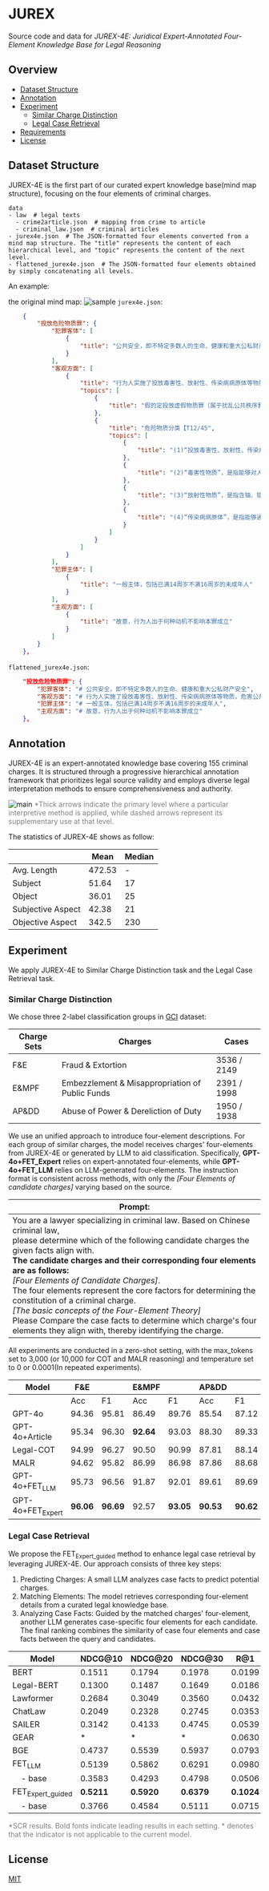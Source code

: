 # JUREX

Source code and data for *JUREX-4E: Juridical Expert-Annotated Four-Element Knowledge Base for Legal Reasoning*
## Overview

- [Dataset Structure](#dataset-structure)
- [Annotation](#Annotation)
- [Experiment](#experiment)
  - [Similar Charge Distinction](#similar-charge-distinction)
  - [Legal Case Retrieval](#legal-case-retrieval)
- [Requirements](#requirements)
- [License](#license)

## Dataset Structure
JUREX-4E is the first part of our curated expert knowledge base(mind map structure), 
focusing on the four elements of criminal charges.
```
data
- law  # legal texts
  - crime2article.json  # mapping from crime to article
  - criminal_law.json  # criminal articles
- jurex4e.json  # The JSON-formatted four elements converted from a mind map structure. The "title" represents the content of each hierarchical level, and "topic" represents the content of the next level.
- flattened_jurex4e.json  # The JSON-formatted four elements obtained by simply concatenating all levels.
```
An example:

the original mind map:
![sample](img/sample.png)
`jurex4e.json`:
```json
    {
        "投放危险物质罪": {
            "犯罪客体": [
                {
                    "title": "公共安全，即不特定多数人的生命、健康和重大公私财产安全"
                }
            ],
            "客观方面": [
                {
                    "title": "行为人实施了投放毒害性、放射性、传染病病原体等物质，危害公共安全的行为。",
                    "topics": [
                        {
                            "title": "假的定投放虚假物质罪（属于扰乱公共秩序罪）。"
                        },
                        {
                            "title": "危险物质分类【T12/45",
                            "topics": [
                                {
                                    "title": "(1)“投放毒害性、放射性、传染病病原体等物质”，是指向公共饮用的水源以及出售的食品、饮料或者牲畜、禽类的饮水池、饲料等物品中投放毒害性、放射性、传染病病原体等物质的行为。"
                                },
                                {
                                    "title": "(2)“毒害性物质”，是指能够对人体或者动物产生毒害作用的有毒物质，包括化学性、生物性、微生物类有毒物质。"
                                },
                                {
                                    "title": "(3)“放射性物质”，是指含铀、镭、钻等放射性元素，可能对人体、动物或者环境产生严重辐射危害的物质，包括能够产生裂变反应或者聚合反应的核材料。"
                                },
                                {
                                    "title": "(4)“传染病病原体”，是指能够通过在人体或者动物体内适当的环境中繁殖，从而使人体或者动物感染传染病，甚至造成传染病扩散的细菌、霉菌、毒种、病毒等。"
                                }
                            ]
                        }
                    ]
                }
            ],
            "犯罪主体": [
                {
                    "title": "一般主体，包括已满14周岁不满16周岁的未成年人"
                }
            ],
            "主观方面": [
                {
                    "title": "故意，行为人出于何种动机不影响本罪成立"
                }
            ]
        }
    },
```
 `flattened_jurex4e.json`:
```json
    "投放危险物质罪": {
        "犯罪客体": "# 公共安全，即不特定多数人的生命、健康和重大公私财产安全",
        "客观方面": "# 行为人实施了投放毒害性、放射性、传染病病原体等物质，危害公共安全的行为。\n## 假的定投放虚假物质罪（属于扰乱公共秩序罪）。\n## 危险物质分类【T12/45\n### (1)“投放毒害性、放射性、传染病病原体等物质”，是指向公共饮用的水源以及出售的食品、饮料或者牲畜、禽类的饮水池、饲料等物品中投放毒害性、放射性、传染病病原体等物质的行为。\n### (2)“毒害性物质”，是指能够对人体或者动物产生毒害作用的有毒物质，包括化学性、生物性、微生物类有毒物质。\n### (3)“放射性物质”，是指含铀、镭、钻等放射性元素，可能对人体、动物或者环境产生严重辐射危害的物质，包括能够产生裂变反应或者聚合反应的核材料。\n### (4)“传染病病原体”，是指能够通过在人体或者动物体内适当的环境中繁殖，从而使人体或者动物感染传染病，甚至造成传染病扩散的细菌、霉菌、毒种、病毒等。",
        "犯罪主体": "# 一般主体，包括已满14周岁不满16周岁的未成年人",
        "主观方面": "# 故意，行为人出于何种动机不影响本罪成立"
    },
```

## Annotation
JUREX-4E is an expert-annotated knowledge base covering 155 criminal charges. 
It is structured through a progressive hierarchical annotation framework that 
prioritizes legal source validity and employs diverse legal interpretation methods to ensure comprehensiveness and authority.

![main](img/main.jpg)
<span style="color: gray;">*Thick arrows indicate the primary level where a particular interpretive method is applied, while dashed arrows represent its supplementary use at that level.</span>

The statistics of JUREX-4E shows as follow:

|  | Mean | Median |
| ---- | ---- | ---- |
| Avg. Length | 472.53 | - |
| Subject | 51.64 | 17 |
| Object | 36.01 | 25 |
| Subjective Aspect | 42.38 | 21 |
| Objective Aspect | 342.5 | 230 |

## Experiment
We apply JUREX-4E to Similar Charge Distinction task and the Legal Case Retrieval task.
### Similar Charge Distinction
We chose three 2-label classification groups in [GCI](https://github.com/xxxiaol/GCI/) dataset: 

| **Charge Sets** | **Charges** | **Cases** |
| ---- | ---- | ---- |
| F&E | Fraud & Extortion | 3536 / 2149 |
| E&MPF | Embezzlement & Misappropriation of Public Funds | 2391 / 1998 |
| AP&DD | Abuse of Power & Dereliction of Duty | 1950 / 1938 |

We use an unified approach to introduce four-element descriptions. 
For each group of similar charges, the model receives charges' four-elements from JUREX-4E or generated by LLM to aid classification. 
Specifically, **GPT-4o+FET_Expert** relies on expert-annotated four-elements, while **GPT-4o+FET_LLM** relies on LLM-generated four-elements. 
The instruction format is consistent across methods, with only the *[Four Elements of candidate charges]* varying based on the source. 

| **Prompt:** |
| ---- |
| You are a lawyer specializing in criminal law. Based on Chinese criminal law, <br> please determine which of the following candidate charges the given facts align with. <br> **The candidate charges and their corresponding four elements are as follows:** <br> *[Four Elements of Candidate Charges]*. <br> The four elements represent the core factors for determining the constitution of a criminal charge. <br> *[The basic concepts of the Four-Element Theory]* <br> Please Compare the case facts to determine which charge's four elements they align with, thereby identifying the charge. |

All experiments are conducted in a zero-shot setting, with the max\_tokens set to 3,000 (or 10,000 for COT and MALR reasoning) and temperature set to 0 or 0.0001(In repeated experiments).

| Model              | F&E |           | E&MPF |           | AP&DD |           | Average |            |
|--------------------|---------|-----------|-----------|-----------|-----------|-----------|-------------|------------|
|              |  Acc | F1        | Acc | F1        | Acc |  F1  | Acc | F1 |
| GPT-4o             | 94.36   | 95.81     | 86.49     | 89.76     | 85.54     | 87.12     | 88.72       | 90.07      |
| GPT-4o+Article     | 95.34   | 96.30     | **92.64** | 93.03     | 88.30     | 89.33     | 92.09       | 92.89      |
| Legal-COT          | 94.99   | 96.27     | 90.50     | 90.99     | 87.81     | 88.14     | 89.95       | 90.85      |
| MALR               | 94.62   | 95.82     | 86.99     | 86.98     | 87.86     | 88.68     | 89.82       | 90.49      |
| GPT-4o+FET<sub>LLM</sub>     | 95.73   | 96.56     | 91.87     | 92.01     | 89.61     | 89.69     | 92.40       | 92.75      |
| GPT-4o+FET<sub>Expert</sub>  | **96.06** | **96.69** | 92.57     | **93.05** | **90.53** | **90.62** | **93.05**   | **93.45**  |

### Legal Case Retrieval

We propose the FET<sub>Expert_guided</sub> method to enhance legal case retrieval by leveraging JUREX-4E. Our approach consists of three key steps:

1. Predicting Charges: A small LLM analyzes case facts to predict potential charges.
2.  Matching Elements: The model retrieves corresponding four-element details from a curated legal knowledge base. 
3.  Analyzing Case Facts: Guided by the matched charges' four-element, another LLM generates case-specific four elements for each candidate. 
The final ranking combines the similarity of case four elements and case facts between the query and candidates.

| Model                         | NDCG@10 | NDCG@20 | NDCG@30 | R@1    | R@5    | R@10   | R@20   | R@30   | MRR    |
|-------------------------------|---------|---------|---------|--------|--------|--------|--------|--------|--------|
| BERT                          | 0.1511  | 0.1794  | 0.1978  | 0.0199 | 0.0753 | 0.1299 | 0.2157 | 0.2579 | 0.1136 |
| Legal-BERT                    | 0.1300  | 0.1487  | 0.1649  | 0.0186 | 0.0542 | 0.1309 | 0.1822 | 0.2172 | 0.0573 |
| Lawformer                     | 0.2684  | 0.3049  | 0.3560  | 0.0432 | 0.1479 | 0.2330 | 0.3349 | 0.4683 | 0.1096 |
| ChatLaw                       | 0.2049  | 0.2328  | 0.2745  | 0.0353 | 0.1306 | 0.1913 | 0.2684 | 0.3751 | 0.1285 |
| SAILER                        | 0.3142  | 0.4133  | 0.4745  | 0.0539 | 0.1780 | 0.3442 | 0.5688 | 0.7092 | 0.1427 |
| GEAR                          | *       | *       | *       | 0.0630 | 0.1706 | 0.3142 | 0.4625 | *      | 0.2162 |
| BGE                           | 0.4737  | 0.5539  | 0.5937  | 0.0793 | 0.2945 | 0.4298 | 0.6500 | 0.7394 | 0.1926 |
| FET<sub>LLM</sub>             | 0.5139  | 0.5862  | 0.6291  | 0.0980 | 0.2967 | 0.4769 | 0.6802 | 0.7828 | 0.2140 |
| &nbsp;&nbsp;&nbsp;&nbsp;- base | 0.3583  | 0.4293  | 0.4798  | 0.0506 | 0.2240 | 0.3644 | 0.5383 | 0.6652 | 0.1453 |
| FET<sub>Expert_guided</sub>     | **0.5211** | **0.5920** | **0.6379** | **0.1024** | **0.3049** | **0.4883** | **0.6885** | **0.7967** | **0.2155** |
| &nbsp;&nbsp;&nbsp;&nbsp;- base | 0.3766  | 0.4584  | 0.5111  | 0.0715 | 0.1894 | 0.3709 | 0.5891 | 0.7203 | 0.1624 |

<span style="color: gray;">*SCR results. Bold fonts indicate leading results in each setting. * denotes that the indicator is not applicable to the current model. 

## License
[MIT](LICENSE)